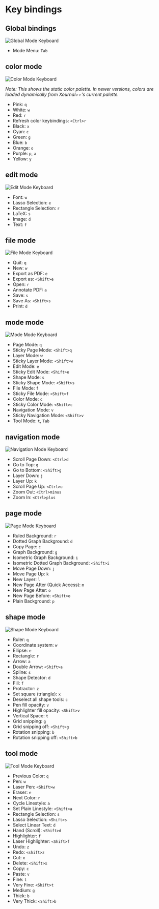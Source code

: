 # Key bindings

## Global bindings

![Global Mode Keyboard](docs/keyboards/global_keyboard.svg)

* Mode Menu: `Tab`

## color mode

![Color Mode Keyboard](docs/keyboards/color_keyboard.svg)

*Note: This shows the static color palette. In newer versions, colors are loaded dynamically from Xournal++'s current palette.*

* Pink: `q`
* White: `w`
* Red: `r`
* Refresh color keybindings: `<Ctrl>r`
* Black: `x`
* Cyan: `c`
* Green: `g`
* Blue: `b`
* Orange: `o`
* Purple: `p`, `a`
* Yellow: `y`

## edit mode

![Edit Mode Keyboard](docs/keyboards/edit_keyboard.svg)

* Font: `w`
* Lasso Selection: `e`
* Rectangle Selection: `r`
* LaTeX: `s`
* Image: `d`
* Text: `f`

## file mode

![File Mode Keyboard](docs/keyboards/file_keyboard.svg)

* Quit: `q`
* New: `w`
* Export as PDF: `e`
* Export as: `<Shift>e`
* Open: `r`
* Annotate PDF: `a`
* Save: `s`
* Save As: `<Shift>s`
* Print: `d`

## mode mode

![Mode Mode Keyboard](docs/keyboards/mode_keyboard.svg)

* Page Mode: `q`
* Sticky Page Mode: `<Shift>q`
* Layer Mode: `w`
* Sticky Layer Mode: `<Shift>w`
* Edit Mode: `e`
* Sticky Edit Mode: `<Shift>e`
* Shape Mode: `s`
* Sticky Shape Mode: `<Shift>s`
* File Mode: `f`
* Sticky File Mode: `<Shift>f`
* Color Mode: `c`
* Sticky Color Mode: `<Shift>c`
* Navigation Mode: `v`
* Sticky Navigation Mode: `<Shift>v`
* Tool Mode: `t`, `Tab`

## navigation mode

![Navigation Mode Keyboard](docs/keyboards/navigation_keyboard.svg)

* Scroll Page Down: `<Ctrl>d`
* Go to Top: `g`
* Go to Bottom: `<Shift>g`
* Layer Down: `j`
* Layer Up: `k`
* Scroll Page Up: `<Ctrl>u`
* Zoom Out: `<Ctrl>minus`
* Zoom In: `<Ctrl>plus`

## page mode

![Page Mode Keyboard](docs/keyboards/page_keyboard.svg)

* Ruled Background: `r`
* Dotted Graph Background: `d`
* Copy Page: `c`
* Graph Background: `g`
* Isometric Graph Background: `i`
* Isometric Dotted Graph Background: `<Shift>i`
* Move Page Down: `j`
* Move Page Up: `k`
* New Layer: `l`
* New Page After (Quick Access): `m`
* New Page After: `o`
* New Page Before: `<Shift>o`
* Plain Background: `p`

## shape mode

![Shape Mode Keyboard](docs/keyboards/shape_keyboard.svg)

* Ruler: `q`
* Coordinate system: `w`
* Ellipse: `e`
* Rectangle: `r`
* Arrow: `a`
* Double Arrow: `<Shift>a`
* Spline: `s`
* Shape Detector: `d`
* Fill: `f`
* Protractor: `z`
* Set square (triangle): `x`
* Deselect all shape tools: `c`
* Pen fill opacity: `v`
* Highlighter fill opacity: `<Shift>v`
* Vertical Space: `t`
* Grid snipping: `g`
* Grid snipping off: `<Shift>g`
* Rotation snipping: `b`
* Rotation snipping off: `<Shift>b`

## tool mode

![Tool Mode Keyboard](docs/keyboards/tool_keyboard.svg)

* Previous Color: `q`
* Pen: `w`
* Laser Pen: `<Shift>w`
* Eraser: `e`
* Next Color: `r`
* Cycle Linestyle: `a`
* Set Plain Linestyle: `<Shift>a`
* Rectangle Selection: `s`
* Lasso Selection: `<Shift>s`
* Select Linear Text: `d`
* Hand (Scroll): `<Shift>d`
* Highlighter: `f`
* Laser Highlighter: `<Shift>f`
* Undo: `z`
* Redo: `<shift>z`
* Cut: `x`
* Delete: `<Shift>x`
* Copy: `c`
* Paste: `v`
* Fine: `t`
* Very Fine: `<Shift>t`
* Medium: `g`
* Thick: `b`
* Very Thick: `<Shift>b`

